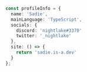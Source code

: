 <!-- ![DiscordImg](https://img.shields.io/badge/DISCORD-DevSadie%239078-blue?style=for-the-badge&logo=discord) ![Pronouns: She/They](https://img.shields.io/badge/pronouns-She%2FThey-green?style=for-the-badge)

# Hey There!
I'm Sadie! I go by she/they! I'm a passionate, mostly frotend, developer and UI/UX Designer. For the past year, I've been teaching myself to code and sharing my progess with the world.


### I’m currently working on
- @h-projects
- Proton
- My portfolio

### I’m currently learning 
- React
- TS
- Discord.PY and Python

[![Sadie's github stats](https://github-readme-stats.vercel.app/api?username=DevSadie)](https://github.com/anuraghazra/github-readme-stats)
 -->
 
```ts
const profileInfo = {
  name: 'Sadie',
  mainLanguage: 'TypeScript',
  socials: {
    discord: 'nightlake#3370'
    twitter: '_nightlake'
  },
  site: () => {
    return 'sadie.is-a.dev'
  }
};
